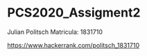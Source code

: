 # PCS2020_Assigment2
Julian Politsch
Matricula: 1831710

https://www.hackerrank.com/politsch_1831710
